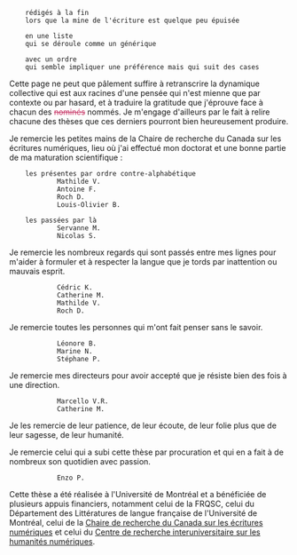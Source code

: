 
        rédigés à la fin
        lors que la mine de l'écriture est quelque peu épuisée

        en une liste
        qui se déroule comme un générique 

        avec un ordre
        qui semble impliquer une préférence mais qui suit des cases

Cette page ne peut que pâlement suffire à retranscrire la dynamique collective qui est aux racines d'une pensée qui n'est mienne que par contexte ou par hasard, et à traduire la gratitude que j'éprouve face à chacun des <strike style='color:rgb(196, 43, 94);'>nominés</strike> nommés. Je m'engage d'ailleurs par le fait à relire chacune des thèses que ces derniers pourront bien heureusement produire. 

Je remercie les petites mains de la Chaire de recherche du Canada sur les écritures numériques, lieu où j'ai effectué mon doctorat et une bonne partie de ma maturation scientifique : 

        les présentes par ordre contre-alphabétique
                Mathilde V.
                Antoine F.
                Roch D.
                Louis-Olivier B.

        les passées par là 
                Servanne M.
                Nicolas S.

Je remercie les nombreux regards qui sont passés entre mes lignes pour m'aider à formuler et à respecter la langue que je tords par inattention ou mauvais esprit.

                Cédric K. 
                Catherine M.
                Mathilde V.
                Roch D. 

Je remercie toutes les personnes qui m'ont fait penser sans le savoir.

                Léonore B.
                Marine N. 
                Stéphane P. 
                

Je remercie mes directeurs pour avoir accepté que je résiste bien des fois à une direction. 

                Marcello V.R.
                Catherine M.

Je les remercie de leur patience, de leur écoute, de leur folie plus que de leur sagesse, de leur humanité. 

Je remercie celui qui a subi cette thèse par procuration et qui en a fait à de nombreux son quotidien avec passion. 

                Enzo P. 

Cette thèse a été réalisée à l'Université de Montréal et a bénéficiée de plusieurs appuis financiers, notamment celui de la FRQSC, celui du Département des Littératures de langue française de l'Université de Montréal, celui de la [Chaire de recherche du Canada sur les écritures numériques](https://www.ecrituresnumeriques.ca/fr/) et celui du [Centre de recherche interuniversitaire sur les humanités numériques](https://www.crihn.org/). 
